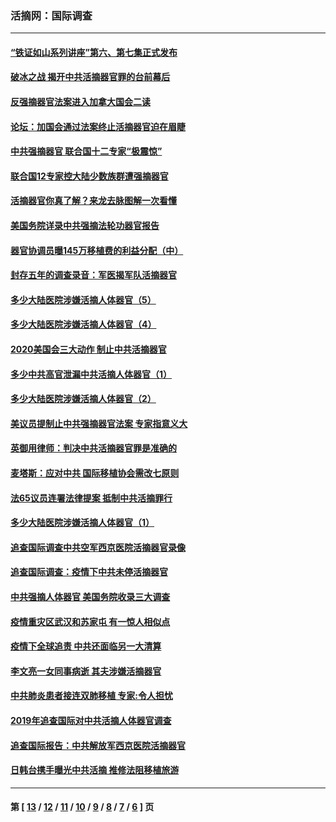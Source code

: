 ### 活摘网：国际调查
---
#### [“铁证如山系列讲座”第六、第七集正式发布](../../pages/nf5947/n13106287.md?08120430) 
#### [破冰之战 揭开中共活摘器官罪的台前幕后](../../pages/nf5947/n13082457.md?08120430) 
#### [反强摘器官法案进入加拿大国会二读](../../pages/nf5947/n13033450.md?08120430) 
#### [论坛：加国会通过法案终止活摘器官迫在眉睫](../../pages/nf5947/n13029839.md?08120430) 
#### [中共强摘器官 联合国十二专家“极震惊”](../../pages/nf5947/n13024313.md?08120430) 
#### [联合国12专家控大陆少数族群遭强摘器官](../../pages/nf5947/n13023877.md?08120430) 
#### [活摘器官你真了解？来龙去脉图解一次看懂](../../pages/nf5947/n13013820.md?08120430) 
#### [美国务院详录中共强摘法轮功器官报告](../../pages/nf5947/n12944519.md?08120430) 
#### [器官协调员曝145万移植费的利益分配（中）](../../pages/nf5947/n12894547.md?08120430) 
#### [封存五年的调查录音：军医揭军队活摘器官](../../pages/nf5947/n12798692.md?08120430) 
#### [多少大陆医院涉嫌活摘人体器官（5）](../../pages/nf5947/n12768383.md?08120430) 
#### [多少大陆医院涉嫌活摘人体器官（4）](../../pages/nf5947/n12664434.md?08120430) 
#### [2020美国会三大动作 制止中共活摘器官](../../pages/nf5947/n12682004.md?08120430) 
#### [多少中共高官泄漏中共活摘人体器官（1）](../../pages/nf5947/n12671234.md?08120430) 
#### [多少大陆医院涉嫌活摘人体器官（2）](../../pages/nf5947/n12655589.md?08120430) 
#### [美议员提制止中共强摘器官法案 专家指意义大](../../pages/nf5947/n12630561.md?08120430) 
#### [英御用律师：判决中共活摘器官罪是准确的](../../pages/nf5947/n12580740.md?08120430) 
#### [麦塔斯：应对中共 国际移植协会需改七原则](../../pages/nf5947/n12514711.md?08120430) 
#### [法65议员连署法律提案 抵制中共活摘罪行](../../pages/nf5947/n12437047.md?08120430) 
#### [多少大陆医院涉嫌活摘人体器官（1）](../../pages/nf5947/n12414284.md?08120430) 
#### [追查国际调查中共空军西京医院活摘器官录像](../../pages/nf5947/n12348837.md?08120430) 
#### [追查国际调查：疫情下中共未停活摘器官](../../pages/nf5947/n12273415.md?08120430) 
#### [中共强摘人体器官 美国务院收录三大调查](../../pages/nf5947/n12181488.md?08120430) 
#### [疫情重灾区武汉和苏家屯 有一惊人相似点](../../pages/nf5947/n12150824.md?08120430) 
#### [疫情下全球追责 中共还面临另一大清算](../../pages/nf5947/n12070397.md?08120430) 
#### [李文亮一女同事病逝 其夫涉嫌活摘器官](../../pages/nf5947/n11957882.md?08120430) 
#### [中共肺炎患者接连双肺移植 专家:令人担忧](../../pages/nf5947/n11945516.md?08120430) 
#### [2019年追查国际对中共活摘人体器官调查](../../pages/nf5947/n11917733.md?08120430) 
#### [追查国际报告：中共解放军西京医院活摘器官](../../pages/nf5947/n11838359.md?08120430) 
#### [日韩台携手曝光中共活摘 推修法阻移植旅游](../../pages/nf5947/n11712046.md?08120430) 

---
#### 第 [ [13](./13.md?08120430) / [12](./12.md?08120430) / [11](./11.md?08120430) / [10](./10.md?08120430) / [9](./9.md?08120430) / [8](./8.md?08120430) / [7](./7.md?08120430) / [6](./6.md?08120430) ] 页
